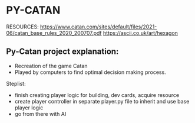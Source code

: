 # PY-CATAN
RESOURCES:
https://www.catan.com/sites/default/files/2021-06/catan_base_rules_2020_200707.pdf
https://ascii.co.uk/art/hexagon

## Py-Catan project explanation:
- Recreation of the game Catan
- Played by computers to find optimal decision making process.

Steplist:
- finish creating player logic for building, dev cards, acquire resource
- create player controller in separate player.py file to inherit and use base player logic
- go from there with AI 